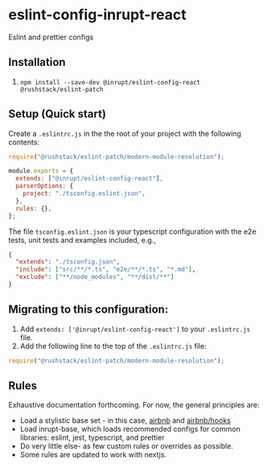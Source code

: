 # eslint-config-inrupt-react

Eslint and prettier configs

## Installation

1. `npm install --save-dev @inrupt/eslint-config-react @rushstack/eslint-patch`

## Setup (Quick start)

Create a `.eslintrc.js` in the the root of your project with the following contents:

```js
require("@rushstack/eslint-patch/modern-module-resolution");

module.exports = {
  extends: ["@inrupt/eslint-config-react"],
  parserOptions: {
    project: "./tsconfig.eslint.json",
  },
  rules: {},
};
```

The file `tsconfig.eslint.json` is your typescript configuration with the e2e tests, unit tests and examples included, e.g.,

```json
{
  "extends": "./tsconfig.json",
  "include": ["src/**/*.ts", "e2e/**/*.ts", "*.md"],
  "exclude": ["**/node_modules", "**/dist/**"]
}
```

## Migrating to this configuration:

1. Add `extends: ['@inrupt/eslint-config-react']` to your `.eslintrc.js` file.
1. Add the following line to the top of the `.eslintrc.js` file:

```js
require("@rushstack/eslint-patch/modern-module-resolution");
```

## Rules

Exhaustive documentation forthcoming. For now, the general principles are:

* Load a stylistic base set - in this case,
  [airbnb](https://www.npmjs.com/package/eslint-config-airbnb) and 
  [airbnb/hooks](https://www.npmjs.com/package/eslint-config-airbnb-hooks)
* Load inrupt-base, which loads recommended configs for common libraries: eslint, jest, typescript,
  and prettier
* Do very little else- as few custom rules or overrides as possible.
* Some rules are updated to work with nextjs.
